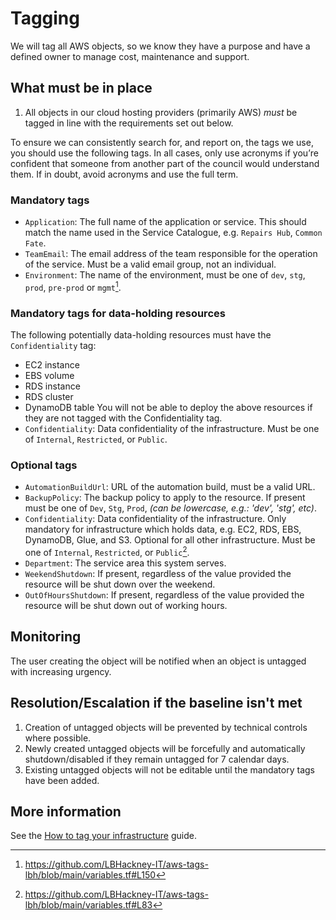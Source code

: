 # Tagging

We will tag all AWS objects, so we know they have a purpose and have a defined owner to manage cost, maintenance and support.

## What must be in place

1. All objects in our cloud hosting providers (primarily AWS) *must* be tagged in line with the requirements set out below.

To ensure we can consistently search for, and report on, the tags we use, you should use the following tags. In all cases, only use acronyms if you’re confident that someone from another part of the council would understand them. If in doubt, avoid acronyms and use the full term.

### Mandatory tags

- `Application`: The full name of the application or service. This should match the name used in the Service Catalogue, e.g.  `Repairs Hub`, `Common Fate`.
- `TeamEmail`: The email address of the team responsible for the operation of the service. Must be a valid email group, not an individual.
- `Environment`: The name of the environment, must be one of `dev`, `stg`, `prod`, `pre-prod` or `mgmt`[^environment-tags-source].

### Mandatory tags for data-holding resources

The following potentially data-holding resources must have the `Confidentiality` tag:
- EC2 instance
- EBS volume
- RDS instance
- RDS cluster
- DynamoDB table
You will not be able to deploy the above resources if they are not tagged with the Confidentiality tag. 
- `Confidentiality`: Data confidentiality of the infrastructure. Must be one of `Internal`, `Restricted`, or `Public`.

### Optional tags

- `AutomationBuildUrl`: URL of the automation build, must be a valid URL.
- `BackupPolicy`: The backup policy to apply to the resource. If present must be one of `Dev`, `Stg`, `Prod`, _(can be lowercase, e.g.: 'dev', 'stg', etc)_.
- `Confidentiality`: Data confidentiality of the infrastructure. Only mandatory for infrastructure which holds data, e.g. EC2, RDS, EBS, DynamoDB, Glue, and S3. Optional for all other infrastructure. Must be one of `Internal`, `Restricted`, or `Public`[^confidentiality-tags-source].
- `Department`: The service area this system serves.
- `WeekendShutdown`: If present, regardless of the value provided the resource will be shut down over the weekend.
- `OutOfHoursShutdown`: If present, regardless of the value provided the resource will be shut down out of working hours.

## Monitoring

The user creating the object will be notified when an object is untagged with increasing urgency.

## Resolution/Escalation if the baseline isn't met

1. Creation of untagged objects will be prevented by technical controls where possible.
2. Newly created untagged objects will be forcefully and automatically shutdown/disabled if they remain untagged for 7 calendar days.
3. Existing untagged objects will not be editable until the mandatory tags have been added.

## More information

See the [How to tag your infrastructure](../../How-to%20guides/tagging.md) guide.

[^confidentiality-tags-source]: https://github.com/LBHackney-IT/aws-tags-lbh/blob/main/variables.tf#L83
[^environment-tags-source]: https://github.com/LBHackney-IT/aws-tags-lbh/blob/main/variables.tf#L150
